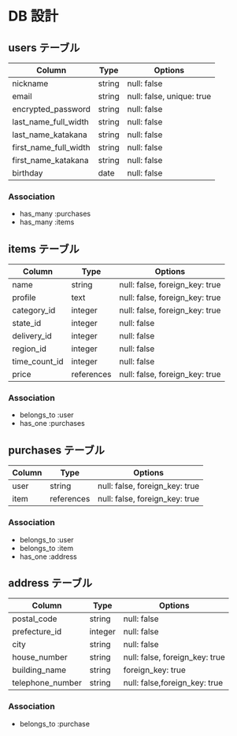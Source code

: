 # DB 設計

## users テーブル

| Column                | Type                | Options                        |
|-----------------------|---------------------|--------------------------------|
| nickname              | string              | null: false                    |
| email                 | string              | null: false, unique: true      |
| encrypted_password    | string              | null: false                    |
| last_name_full_width  | string              | null: false                    |
| last_name_katakana    | string              | null: false                    |
| first_name_full_width | string              | null: false                    |
| first_name_katakana   | string              | null: false                    |
| birthday              | date                | null: false                    |

### Association
* has_many :purchases
* has_many :items

## items テーブル

| Column             | Type              | Options                          |
|--------------------|-------------------|----------------------------------|
| name               | string            | null: false, foreign_key: true   |
| profile            | text              | null: false, foreign_key: true   |
| category_id        | integer           | null: false, foreign_key: true   |
| state_id           | integer           | null: false                      |
| delivery_id        | integer           | null: false                      |
| region_id          | integer           | null: false                      |
| time_count_id      | integer           | null: false                      |
| price              | references        | null: false, foreign_key: true   |

### Association
- belongs_to :user
- has_one :purchases

## purchases テーブル

| Column             | Type                | Options                         |
|--------------------|---------------------|---------------------------------|
| user               | string              | null: false, foreign_key: true  |
| item               | references          | null: false, foreign_key: true  |

### Association
- belongs_to :user
- belongs_to :item
- has_one :address

## address テーブル

| Column             | Type                | Options                         |
|--------------------|---------------------|---------------------------------|
| postal_code        | string              | null: false                     |
| prefecture_id      | integer             | null: false                     |
| city               | string              | null: false                     |
| house_number       | string              | null: false, foreign_key: true  |
| building_name      | string              | foreign_key: true               |
| telephone_number   | string              | null: false,foreign_key: true   |

### Association
- belongs_to :purchase
